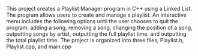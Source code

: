 This project creates a Playlist Manager program in C++ using a Linked List. The program allows users to create and manage a playlist. An interactive menu includes the following options until the user chooses to quit the program: adding a song, removing a song, changing the position of a song, outputting songs by artist, outputting the full playlist time, and outputting the total playlist time. The project is organized into three files, Playlist.h, Playlist.cpp, and main.cpp
